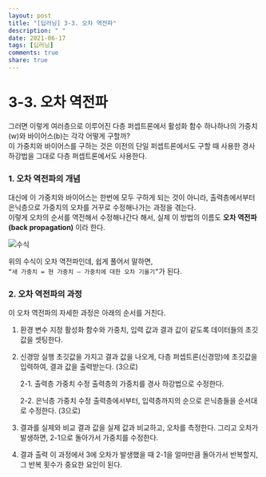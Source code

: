 ```yaml
---
layout: post
title: "[딥러닝] 3-3. 오차 역전파"
description: " "
date: 2021-06-17
tags: [딥러닝]
comments: true
share: true
---
```



# 3-3. 오차 역전파

그러면 이렇게 여러층으로 이루어진 다층 퍼셉트론에서 활성화 함수 하나하나의  가중치(w)와 바이어스(b)는 각각 어떻게 구할까?  
이 가중치와 바이어스를 구하는 것은 이전의 단일 퍼셉트론에서도 구할 때 사용한 경사 하강법을 그대로 다층 퍼셉트론에서도 사용한다.

### 1. 오차 역전파의 개념 

대신에 이 가중치와 바이어스는 한번에 모두 구하게 되는 것이 아니라, 출력층에서부터 은닉층으로 가중치의 오차를 거꾸로 수정해나가는 과정을 겪는다.   
이렇게 오차의 순서를 역전해서 수정해나간다 해서, 실제 이 방법의 이름도 
**오차 역전파(back propagation)** 이라 한다.  

![수식](https://user-images.githubusercontent.com/48408417/88480126-12266300-cf8f-11ea-822d-74794dfa31f3.png)

위의 수식이 오차 역전파인데, 쉽게 풀어서 말하면,  
```“새 가중치 = 현 가중치 – 가중치에 대한 오차 기울기”```가 된다.

### 2. 오차 역전파의 과정

이 오차 역전파의 자세한 과정은 아래의 순서를 거친다.  
1. 환경 변수 지정
  활성화 함수와 가중치, 입력 값과 결과 값이 같도록 데이터들의 초깃값을 셋팅한다.
2. 신경망 실행
  초깃값을 가지고 결과 값을 나오게, 다층 퍼셉트론(신경망)에 초깃값을 입력하여,      결과 값을 출력받는다. (3으로)

    2-1. 출력층 가중치 수정
    출력층의 가중치를 경사 하강법으로 수정한다.
  
    2-2. 은닉층 가중치 수정
    출력층에서부터, 입력층까지의 순으로 은닉층들을 순서대로 수정한다. (3으로)
3. 결과를 실제와 비교
  결과 값을 실제 값과 비교하고, 오차를 측정한다. 그리고 오차가 발생하면, 2-1으로    돌아가서 가중치를 수정한다.
4. 결과 출력
  이 과정에서 3에 오차가 발생했을 때 2-1을 얼마만큼 돌아가서 반복할지, 그 반복 횟수가 중요한 요인이 된다.
